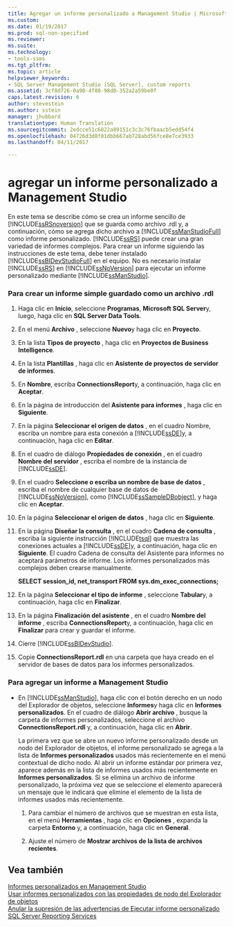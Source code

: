 ```yaml
---
title: Agregar un informe personalizado a Management Studio | Microsoft Docs
ms.custom: 
ms.date: 01/19/2017
ms.prod: sql-non-specified
ms.reviewer: 
ms.suite: 
ms.technology:
- tools-ssms
ms.tgt_pltfrm: 
ms.topic: article
helpviewer_keywords:
- SQL Server Management Studio [SQL Server], custom reports
ms.assetid: 3cf8d726-0a90-4f80-98d0-352a2a59be0f
caps.latest.revision: 6
author: stevestein
ms.author: sstein
manager: jhubbard
translationtype: Human Translation
ms.sourcegitcommit: 2edcce51c6822a89151c3c3c76fbaacb5edd54f4
ms.openlocfilehash: 04726d3d8f01dbb667ab728abd56fce8e7ce3933
ms.lasthandoff: 04/11/2017

---
```

# <a name="add-a-custom-report-to-management-studio"></a>agregar un informe personalizado a Management Studio
En este tema se describe cómo se crea un informe sencillo de [!INCLUDE[ssRSnoversion](../../includes/ssrsnoversion_md.md)] que se guarda como archivo .rdl y, a continuación, cómo se agrega dicho archivo a [!INCLUDE[ssManStudioFull](../../includes/ssmanstudiofull_md.md)] como informe personalizado. [!INCLUDE[ssRS](../../includes/ssrs_md.md)] puede crear una gran variedad de informes complejos. Para crear un informe siguiendo las instrucciones de este tema, debe tener instalado [!INCLUDE[ssBIDevStudioFull](../../includes/ssbidevstudiofull_md.md)] en el equipo. No es necesario instalar [!INCLUDE[ssRS](../../includes/ssrs_md.md)] en [!INCLUDE[ssNoVersion](../../includes/ssnoversion_md.md)] para ejecutar un informe personalizado mediante [!INCLUDE[ssManStudio](../../includes/ssmanstudio_md.md)].  
  
 
### <a name="to-create-a-simple-report-saved-as-an-rdl-file"></a>Para crear un informe simple guardado como un archivo .rdl  
  
1.  Haga clic en **Inicio**, seleccione **Programas**, **Microsoft SQL Server**y, luego, haga clic en **SQL Server Data Tools**.  
  
2.  En el menú **Archivo** , seleccione **Nuevo**y haga clic en **Proyecto**.  
  
3.  En la lista **Tipos de proyecto** , haga clic en **Proyectos de Business Intelligence**.  
  
4.  En la lista **Plantillas** , haga clic en **Asistente de proyectos de servidor de informes**.  
  
5.  En **Nombre**, escriba **ConnectionsReport**y, a continuación, haga clic en **Aceptar**.  
  
6.  En la página de introducción del **Asistente para informes** , haga clic en **Siguiente**.  
  
7.  En la página **Seleccionar el origen de datos** , en el cuadro Nombre, escriba un nombre para esta conexión a [!INCLUDE[ssDE](../../includes/ssde_md.md)]y, a continuación, haga clic en **Editar**.  
  
8.  En el cuadro de diálogo **Propiedades de conexión** , en el cuadro **Nombre del servidor** , escriba el nombre de la instancia de [!INCLUDE[ssDE](../../includes/ssde_md.md)].  
  
9. En el cuadro **Seleccione o escriba un nombre de base de datos** , escriba el nombre de cualquier base de datos de [!INCLUDE[ssNoVersion](../../includes/ssnoversion_md.md)], como [!INCLUDE[ssSampleDBobject](../../includes/sssampledbobject_md.md)], y haga clic en **Aceptar**.  
  
10. En la página **Seleccionar el origen de datos** , haga clic en **Siguiente**.  
  
11. En la página **Diseñar la consulta** , en el cuadro **Cadena de consulta** , escriba la siguiente instrucción [!INCLUDE[tsql](../../includes/tsql_md.md)] que muestra las conexiones actuales a [!INCLUDE[ssDE](../../includes/ssde_md.md)]y, a continuación, haga clic en **Siguiente**. El cuadro Cadena de consulta del Asistente para informes no aceptará parámetros de informe. Los informes personalizados más complejos deben crearse manualmente.  
  
    **SELECT session_id, net_transport FROM sys.dm_exec_connections;**  
  
12. En la página **Seleccionar el tipo de informe** , seleccione **Tabular**y, a continuación, haga clic en **Finalizar**.  
  
13. En la página **Finalización del asistente** , en el cuadro **Nombre del informe** , escriba **ConnectionsReport**y, a continuación, haga clic en **Finalizar** para crear y guardar el informe.  
  
14. Cierre [!INCLUDE[ssBIDevStudio](../../includes/ssbidevstudio_md.md)].  
  
15. Copie **ConnectionsReport.rdl** en una carpeta que haya creado en el servidor de bases de datos para los informes personalizados.  
  
### <a name="to-add-a-report-to-management-studio"></a>Para agregar un informe a Management Studio  
  
-   En [!INCLUDE[ssManStudio](../../includes/ssmanstudio_md.md)], haga clic con el botón derecho en un nodo del Explorador de objetos, seleccione **Informes**y haga clic en **Informes personalizados**. En el cuadro de diálogo **Abrir archivo** , busque la carpeta de informes personalizados, seleccione el archivo **ConnectionsReport.rdl** y, a continuación, haga clic en **Abrir**.  
  
    La primera vez que se abre un nuevo informe personalizado desde un nodo del Explorador de objetos, el informe personalizado se agrega a la lista de **Informes personalizados** usados más recientemente en el menú contextual de dicho nodo. Al abrir un informe estándar por primera vez, aparece además en la lista de informes usados más recientemente en **Informes personalizados**. Si se elimina un archivo de informe personalizado, la próxima vez que se seleccione el elemento aparecerá un mensaje que le indicará que elimine el elemento de la lista de informes usados más recientemente.  
  
    1.  Para cambiar el número de archivos que se muestran en esta lista, en el menú **Herramientas** , haga clic en **Opciones** , expanda la carpeta **Entorno** y, a continuación, haga clic en **General**.  
  
    2.  Ajuste el número de **Mostrar archivos de la lista de archivos recientes**.  
  
## <a name="see-also"></a>Vea también  
[Informes personalizados en Management Studio](../../ssms/object/custom-reports-in-management-studio.md)  
[Usar informes personalizados con las propiedades de nodo del Explorador de objetos](../../ssms/object/use-custom-reports-with-object-explorer-node-properties.md)  
[Anular la supresión de las advertencias de Ejecutar informe personalizado](../../ssms/object/unsuppress-run-custom-report-warnings.md)  
[SQL Server Reporting Services](http://msdn.microsoft.com/en-us/b8d18d3d-9db0-43e7-8286-7b46cc3a37ed)  
  

